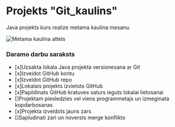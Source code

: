 # Projekts "Git_kaulins"
Java projekts kurs realize metama kaulina mesanu.

![Metama kaulina attels](https://pngimg.com/uploads/dice/dice_PNG49.png)

### **Daramo darbu saraksts**
- [x]Uzsakta lokala Java projekta versionesana ar Git
- [x]Izveidot GitHub kontu
- [x]Izveidot GitHub repo
- [x]Lokalais projekts izvietots GitHub
- [x]Papildinats GitHub kratuves saturs ieguts lokalai lietosanai 
- []Projektam piesledzies vel viens programmetajs un izmeginata kopdarbosanas 
- [x]Projekta izveidots jauns zars
- []Sapludinati zari un noversts merge konflikts
